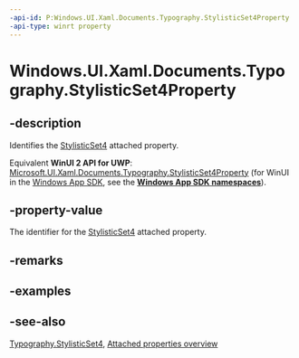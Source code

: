 ```yaml
---
-api-id: P:Windows.UI.Xaml.Documents.Typography.StylisticSet4Property
-api-type: winrt property
---
```


<!-- Property syntax
public Windows.UI.Xaml.DependencyProperty StylisticSet4Property { get; }
-->

# Windows.UI.Xaml.Documents.Typography.StylisticSet4Property

## -description
Identifies the [StylisticSet4](typography_stylisticset4.md) attached property.

Equivalent **WinUI 2 API for UWP**: [Microsoft.UI.Xaml.Documents.Typography.StylisticSet4Property](/windows/winui/api/microsoft.ui.xaml.documents.typography.stylisticset4property) (for WinUI in the [Windows App SDK](/windows/apps/windows-app-sdk/), see the **[Windows App SDK namespaces](/windows/windows-app-sdk/api/winrt/)**).

## -property-value
The identifier for the [StylisticSet4](typography_stylisticset4.md) attached property.

## -remarks

## -examples

## -see-also

[Typography.StylisticSet4](typography_stylisticset4.md), [Attached properties overview](/windows/uwp/xaml-platform/attached-properties-overview)

